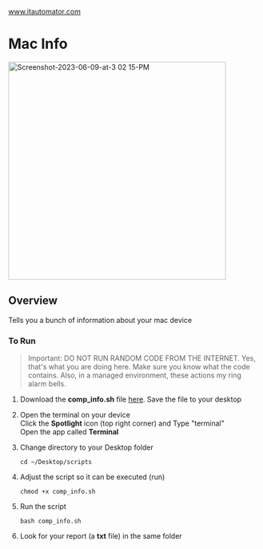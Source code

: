 www.itautomator.com<br>
# Mac Info
<img width="435" alt="Screenshot-2023-06-09-at-3 02 15-PM" src="https://github.com/ITAutomator/MacInfo/assets/135157036/a0a0c97d-b90c-4c12-9e56-a13bb928f38b">

## Overview
Tells you a bunch of information about your mac device

### To Run
> Important: DO NOT RUN RANDOM CODE FROM THE INTERNET. Yes, that's what
> you are doing here. Make sure you know what the code contains. Also,
> in a managed environment, these actions my ring alarm bells.
1. Download the **comp_info.sh** file [here](https://github.com/ITAutomator/mac_info/blob/main/comp_info.sh). 
Save the file to your desktop

2. Open the terminal on your device<br>
Click the **Spotlight** icon (top right corner) and Type "terminal"<br>
Open the app called **Terminal**

4. Change directory to your Desktop folder

       cd ~/Desktop/scripts

5. Adjust the script so it can be executed (run)

       chmod +x comp_info.sh
 
6. Run the script

       bash comp_info.sh

7. Look for your report (a **txt** file) in the same folder
